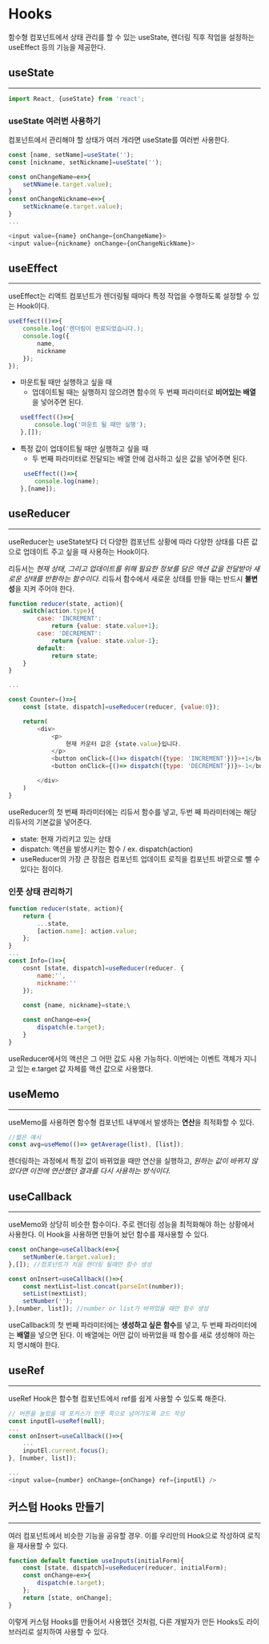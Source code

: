 # Hooks

함수형 컴포넌트에서 상태 관리를 할 수 있는 useState, 렌더링 직후 작업을 설정하는 useEffect 등의 기능을 제공한다.

## useState
<hr/>

```js
import React, {useState} from 'react';
```
### useState 여러번 사용하기
컴포넌트에서 관리해야 할 상태가 여러 개라면 useState를 여러번 사용한다.
```js
const [name, setName]=useState('');
const [nickname, setNickname]=useState('');

const onChangeName=e=>{
    setNName(e.target.value);
}
const onChangeNickname=e=>{
    setNickname(e.target.value);
}
...

<input value={name} onChange={onChangeName}>
<input value={nickname} onChange={onChangeNickName}>
```
## useEffect
<hr/>
useEffect는 리액트 컴포넌트가 렌더링될 때마다 특정 작업을 수행하도록 설정할 수 있는 Hook이다.

```js
useEffect(()=>{
    console.log('렌더링이 완료되었습니다.);
    console.log({
        name, 
        nickname
    });
});
```
- 마운트될 때만 실행하고 싶을 때
    - 업데이트될 때는 실행하지 않으려면 함수의 두 번째 파라미터로 **비어있는 배열**을 넣어주면 된다.
    ```js
    useEffect(()=>{
        console.log('마운트 될 때만 실행');
    },[]);
- 특정 값이 업데이트될 때만 실행하고 싶을 때
    - 두 번째 파라미터로 전달되는 배열 안에 검사하고 싶은 값을 넣어주면 된다.
    ```js
     useEffect(()=>{
        console.log(name);
    },[name]);

## useReducer
<hr/>
useReducer는 useState보다 더 다양한 컴포넌트 상황에 따라 다양한 상태를 다른 값으로 업데이트 주고 싶을 때 사용하는 Hook이다.<p>
리듀서는 <i>현재 상태, 그리고 업데이트를 위해 필요한 정보를 담은 액션 값을 전달받아 새로운 상태를 반환하는 함수이다.</i> 리듀서 함수에서 새로운 상태를 만들 때는 반드시 <b>불변성</b>을 지켜 주어야 한다.

```js
function reducer(state, action){
    switch(action.type){
        case: 'INCREMENT':
            return {value: state.value+1};
        case: 'DECREMENT':
            return {value: state.value-1};
        default:
            return state;
    }
}

...

const Counter=()=>{
    const [state, dispatch]=useReducer(reducer, {value:0});

    return(
        <div>
            <p>
                현재 카운터 값은 {state.value}입니다.
            </p>
            <button onClick={()=> dispatch({type: 'INCREMENT'})}>+1</button>
            <button onClick={()=> dispatch({type: 'DECREMENT'})}>-1</button>

        </div>
    )
}
```
useReducer의 첫 번째 파라미터에는 리듀서 함수를 넣고, 두번 째 파라미터에는 해당 리듀서의 기본값을 넣어준다.
- state: 현재 가리키고 있는 상태
- dispatch: 액션을 발생시키는 함수 / ex. dispatch(action)
- useReducer의 가장 큰 장점은 컴포넌트 업데이트 로직을 컴포넌트 바깥으로 뺄 수 있다는 점이다.

### 인풋 상태 관리하기
```js
function reducer(state, action){
    return {
        ...state,
        [action.name]: action.value;
    };
}
...
const Info=()=>{
    cosnt [state, dispatch]=useReducer(reducer. {
        name:'',
        nickname:''
    });
    
    const {name, nickname}=state;\

    const onChange=e=>{
        dispatch(e.target);
    }
}
```
useReducer에서의 액션은 그 어떤 값도 사용 가능하다. 이번에는 이벤트 객체가 지니고 있는 e.target 값 자체를 액션 값으로 사용했다.

## useMemo
<hr/>
useMemo를 사용하면 함수형 컴포넌트 내부에서 발생하는 <b>연산</b>을 최적화할 수 있다. 

```js
//짧은 예시
const avg=useMemo(()=> getAverage(list), [list]);
```
렌더링하는 과정에서 특정 값이 바뀌었을 때만 연산을 실행하고, <i>원하는 값이 바뀌지 않았다면 이전에 연산했던 결과를 다시 사용하는 방식이다.</i>

## useCallback
<hr/>
useMemo와 상당히 비슷한 함수이다. 주로 렌더링 성능을 최적화해야 하는 상황에서 사용한다. 이 Hook을 사용하면 만들어 놨던 함수를 재사용할 수 있다.

```js
const onChange=useCallback(e=>{
    setNumber(e.target.value);
},[]); //컴포넌트가 처음 렌더링 될때만 함수 생성

const onInsert=useCallback(()=>{
    const nextList=list.concat(parseInt(number));
    setList(nextList);
    setNumber('');
},[number, list]); //number or list가 바뀌었을 때만 함수 생성
```
useCallback의 첫 번째 파라미터에는 <b>생성하고 싶은 함수</b>를 넣고, 두 번째 파라미터에는 <b>배열</b>을 넣으면 된다. 이 배열에는 어떤 값이 바뀌었을 때 함수를 새로 생성해야 하는지 명시해야 한다.

## useRef
<hr/>
useRef Hook은 함수형 컴포넌트에서 ref를 쉽게 사용할 수 있도록 해준다.

```js
// 버튼을 눌렀을 때 포커스가 인풋 쪽으로 넘어가도록 코드 작성
const inputEl=useRef(null);
...
const onInsert=useCallback(()=>{
    ...
    inputEl.current.focus();
}, [number, list]);

...
<input value={number} onChange={onChange} ref={inputEl} />

```
## 커스텀 Hooks 만들기
<hr />
여러 컴포넌트에서 비슷한 기능을 공유할 경우. 이를 우리만의 Hook으로 작성하여 로직을 재사용할 수 있다.

```js
function default function useInputs(initialForm){
    const [state, dispatch]=useReducer(reducer, initialForm);
    const onChange=e=>{
        dispatch(e.target);
    };
    return [state, onChange];
}
```
이렇게 커스텀 Hooks를 만들어서 사용했던 것처럼, 다른 개발자가 만든 
Hooks도 라이브러리로 설치하여 사용할 수 있다.
